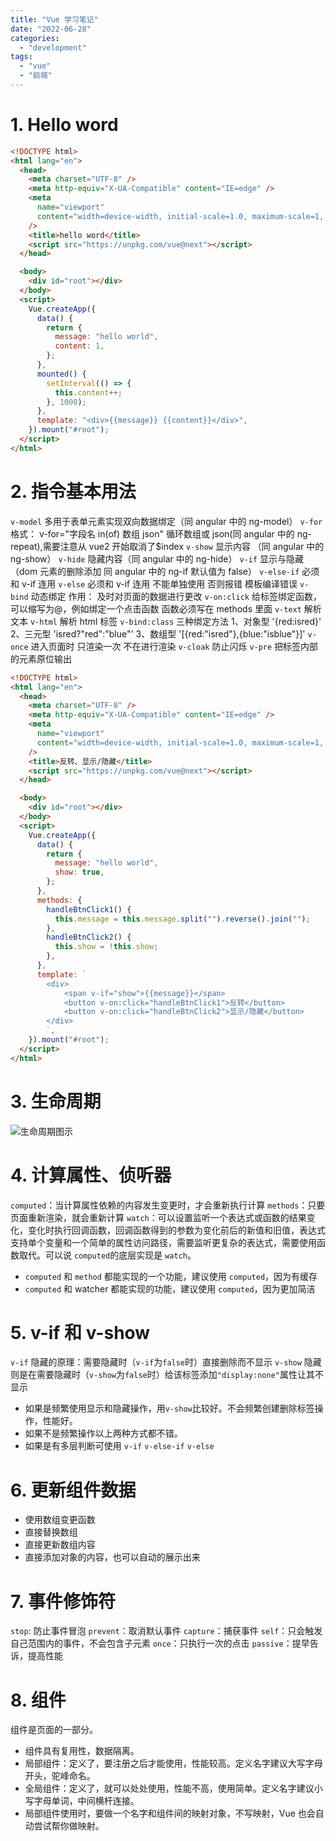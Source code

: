 ```yaml
---
title: "Vue 学习笔记"
date: "2022-06-28"
categories:
  - "development"
tags:
  - "vue"
  - "前端"
---
```


# 1\. Hello word

```html
<!DOCTYPE html>
<html lang="en">
  <head>
    <meta charset="UTF-8" />
    <meta http-equiv="X-UA-Compatible" content="IE=edge" />
    <meta
      name="viewport"
      content="width=device-width, initial-scale=1.0, maximum-scale=1, minimum-scale=1, user-scalable=no"
    />
    <title>hello word</title>
    <script src="https://unpkg.com/vue@next"></script>
  </head>

  <body>
    <div id="root"></div>
  </body>
  <script>
    Vue.createApp({
      data() {
        return {
          message: "hello world",
          content: 1,
        };
      },
      mounted() {
        setInterval(() => {
          this.content++;
        }, 1000);
      },
      template: "<div>{{message}} {{content}}</div>",
    }).mount("#root");
  </script>
</html>
```

# 2\. 指令基本用法

`v-model` 多用于表单元素实现双向数据绑定（同 angular 中的 ng-model） `v-for` 格式： v-for="字段名 in(of) 数组 json" 循环数组或 json(同 angular 中的 ng-repeat),需要注意从 vue2 开始取消了$index `v-show` 显示内容 （同 angular 中的 ng-show） `v-hide` 隐藏内容（同 angular 中的 ng-hide） `v-if` 显示与隐藏 （dom 元素的删除添加 同 angular 中的 ng-if 默认值为 false） `v-else-if` 必须和 v-if 连用 `v-else` 必须和 v-if 连用 不能单独使用 否则报错 模板编译错误 `v-bind` 动态绑定 作用： 及时对页面的数据进行更改 `v-on:click` 给标签绑定函数，可以缩写为@，例如绑定一个点击函数 函数必须写在 methods 里面 `v-text` 解析文本 `v-html` 解析 html 标签 `v-bind:class` 三种绑定方法 1、对象型 '{red:isred}' 2、三元型 'isred?"red":"blue"' 3、数组型 '\[{red:"isred"},{blue:"isblue"}\]' `v-once` 进入页面时 只渲染一次 不在进行渲染 `v-cloak` 防止闪烁 `v-pre` 把标签内部的元素原位输出

```html
<!DOCTYPE html>
<html lang="en">
  <head>
    <meta charset="UTF-8" />
    <meta http-equiv="X-UA-Compatible" content="IE=edge" />
    <meta
      name="viewport"
      content="width=device-width, initial-scale=1.0, maximum-scale=1, minimum-scale=1, user-scalable=no"
    />
    <title>反转、显示/隐藏</title>
    <script src="https://unpkg.com/vue@next"></script>
  </head>

  <body>
    <div id="root"></div>
  </body>
  <script>
    Vue.createApp({
      data() {
        return {
          message: "hello world",
          show: true,
        };
      },
      methods: {
        handleBtnClick1() {
          this.message = this.message.split("").reverse().join("");
        },
        handleBtnClick2() {
          this.show = !this.show;
        },
      },
      template: `
        <div>
            <span v-if="show">{{message}}</span> 
            <button v-on:click="handleBtnClick1">反转</button> 
            <button v-on:click="handleBtnClick2">显示/隐藏</button>
        </div>
        `,
    }).mount("#root");
  </script>
</html>
```

# 3\. 生命周期

![生命周期图示](images/1656253964677.png)

# 4\. 计算属性、侦听器

`computed`：当计算属性依赖的内容发生变更时，才会重新执行计算 `methods`：只要页面重新渲染，就会重新计算 `watch`：可以设置监听一个表达式或函数的结果变化，变化时执行回调函数，回调函数得到的参数为变化前后的新值和旧值，表达式支持单个变量和一个简单的属性访问路径，需要监听更复杂的表达式，需要使用函数取代。可以说 `computed`的底层实现是 `watch`。

- `computed` 和 `method` 都能实现的一个功能，建议使用 `computed`，因为有缓存
- `computed` 和 watcher 都能实现的功能，建议使用 `computed`，因为更加简洁

# 5\. v-if 和 v-show

`v-if` 隐藏的原理：需要隐藏时（`v-if`为`false`时）直接删除而不显示 `v-show` 隐藏则是在需要隐藏时（`v-show`为`false`时）给该标签添加`"display:none"`属性让其不显示

- 如果是频繁使用显示和隐藏操作，用`v-show`比较好。不会频繁创建删除标签操作，性能好。
- 如果不是频繁操作以上两种方式都不错。
- 如果是有多层判断可使用 `v-if` `v-else-if` `v-else`

# 6\. 更新组件数据

- 使用数组变更函数
- 直接替换数组
- 直接更新数组内容
- 直接添加对象的内容，也可以自动的展示出来

# 7\. 事件修饰符

`stop`: 防止事件冒泡 `prevent`：取消默认事件 `capture`：捕获事件 `self`：只会触发自己范围内的事件，不会包含子元素 `once`：只执行一次的点击 `passive`：提早告诉，提高性能

# 8\. 组件

组件是页面的一部分。

- 组件具有复用性，数据隔离。
- 局部组件：定义了，要注册之后才能使用，性能较高。定义名字建议大写字母开头，驼峰命名。
- 全局组件：定义了，就可以处处使用，性能不高，使用简单。定义名字建议小写字母单词，中间横杆连接。
- 局部组件使用时，要做一个名字和组件间的映射对象，不写映射，Vue 也会自动尝试帮你做映射。
